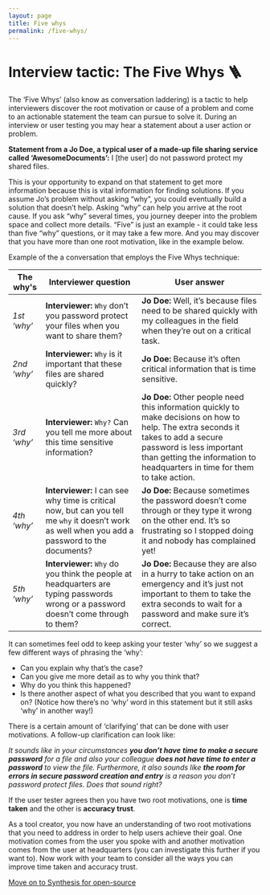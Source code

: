 ```yaml
---
layout: page
title: Five whys
permalink: /five-whys/
---
```


# Interview tactic: The Five Whys 🪜

The ‘Five Whys’ (also know as conversation laddering) is a tactic to help interviewers discover the root motivation or cause of a problem and come to an actionable statement the team can pursue to solve it. During an interview or user testing you may hear a statement about a user action or problem.

**Statement from a Jo Doe, a typical user of a made-up file sharing service called ‘AwesomeDocuments’:** I [the user] do not password protect my shared files.

This is your opportunity to expand on that statement to get more information because this is vital information for finding solutions. If you assume Jo’s problem without asking “why”, you could eventually build a solution that doesn’t help. Asking “why” can help you arrive at the root cause. If you ask “why” several times, you journey deeper into the problem space and collect more details. “Five” is just an example - it could take less than five “why” questions, or it may take a few more. And you may discover that you have more than one root motivation, like in the example below.

Example of the a conversation that employs the Five Whys technique:

| The why's | Interviewer question                            | User answer                   |
| ---------------| ------------------------------------------------| ------------------------------|
| *1st ‘why’*    | **Interviewer:** `Why` don’t you password protect your files when you want to share them?|                                                                                  **Jo Doe:** Well, it’s because files need to be shared quickly with my colleagues in the field when they’re out on a critical task.|
| *2nd ‘why’*    | **Interviewer:** `Why` is it important that these files are shared quickly?| **Jo Doe:** Because it’s often critical information that is time sensitive.|
| *3rd ‘why’*    | **Interviewer:** `Why?` Can you tell me more about this time sensitive information? | **Jo Doe:** Other people need this information quickly to make decisions on how to help. The extra seconds it takes to add a secure password is less important than getting the information to headquarters in time for them to take action.|
| *4th ‘why’*    | **Interviewer:** I can see why time is critical now, but can you tell me `why` it doesn’t work as well when you add a password to the documents?| **Jo Doe:** Because sometimes the password doesn’t come through or they type it wrong on the other end. It’s so frustrating so I stopped doing it and nobody has complained yet!| 
| *5th ‘why’*    | **Interviewer:** `Why` do you think the people at headquarters are typing passwords wrong or a password doesn’t come through to them? | **Jo Doe:** Because they are also in a hurry to take action on an emergency and it’s just not important to them to take the extra seconds to wait for a password and make sure it’s correct. |


It can sometimes feel odd to keep asking your tester ‘why’ so we suggest a few different ways of phrasing the ‘why’:

- Can you explain why that’s the case?
- Can you give me more detail as to why you think that?
- Why do you think this happened?
- Is there another aspect of what you described that you want to expand on? (Notice how there’s no ‘why’ word in this statement but it still asks ‘why’ in another way!)

There is a certain amount of ‘clarifying’ that can be done with user motivations. A follow-up clarification can look like:

*It sounds like in your circumstances **you don’t have** **time to make a secure password** for a file and also your colleague **does not have time to enter a password** to view the file. Furthermore, it also sounds like **the room for errors in secure password creation and entry** is a reason you don’t password protect files. Does that sound right?*

If the user tester agrees then you have two root motivations, one is **time taken** and the other is **accuracy trust**.

As a tool creator, you now have an understanding of two root motivations that you need to address in order to help users achieve their goal. One motivation comes from the user you spoke with and another motivation comes from the user at headquarters (you can investigate this further if you want to). Now work with your team to consider all the ways you can improve time taken and accuracy trust.

[Move on to Synthesis for open-source](#)
